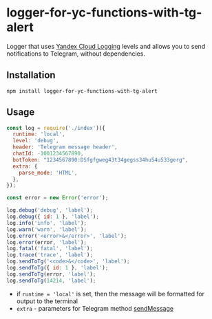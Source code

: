 # logger-for-yc-functions-with-tg-alert

Logger that uses [Yandex Cloud Logging](https://yandex.cloud/ru/services/logging) levels and allows you to send notifications to Telegram, without dependencies.

## Installation

```
npm install logger-for-yc-functions-with-tg-alert
```

## Usage

```js
const log = require('./index')({
  runtime: 'local',
  level: 'debug',
  header: 'Telegram message header',
  chatId: -1001234567890,
  botToken: "1234567890:DSfgfgweg43t34gegss34hu54u533gerg",
  extra: {
    parse_mode: 'HTML',
  },
});

const error = new Error('error');

log.debug('debug', 'label');
log.debug({ id: 1 }, 'label');
log.info('info', 'label');
log.warn('warn', 'label');
log.error('<error>&</error>', 'label');
log.error(error, 'label');
log.fatal('fatal', 'label');
log.trace('trace', 'label');
log.sendToTg('<code>&</code>', 'label');
log.sendToTg({ id: 1 }, 'label');
log.sendToTg(error, 'label');
log.sendToTg(14214, 'label');
```

- if `runtime = 'local'` is set, then the message will be formatted for output to the terminal
- `extra` - parameters for Telegram method [sendMessage](https://core.telegram.org/bots/api#sendmessage)
